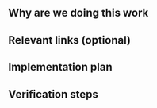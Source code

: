 <!--
Implementation issues are used break-up a large piece of (new) software work into small, discrete tasks. For instance, when developing a new calibration routine, distinct tasks could be: (1) a QuantumExperiment that enables the measurement of the parameters of interest, (2) An analysis class extracting/fitting the relevant parameters, (3) The integration of (1) and (2) within an automated calibration routine.

Implementation issues are usually refined and modified as the software project evolves.
-->

## Why are we doing this work
<!--
A brief explanation of the why, not the what or how. Assume the reader doesn't know
the background and won't have time to dig-up information from comment threads.
-->

## Relevant links (optional)
<!--
Information that the developer might need to refer to when implementing the issue.

- [Design Issue](https://see.com/-/issues/<id>)
  - [Design 1](https://see.com/-/issues/<id>/designs/<image>.png)
  - [Design 2](https://see.com/-/issues/<id>/designs/<image>.png)
- [Similar implementation](https://see.com/-/merge_requests/<id>)
-->


## Implementation plan
<!--
Steps and the parts of the code that will need to get updated.
The plan can also call-out responsibilities for other team members or teams and
can be split into smaller MRs to simplify the code review process.

e.g.:

- MR 1: Part 1
- [ ] ~frontend Step 1
- [ ] ~frontend Step 2
- MR 2: Part 2
- [ ] ~backend Step 1
- [ ] ~backend Step 2
- MR 3: Part 3
- [ ] ~frontend Step 1
- [ ] ~frontend Step 2

-->

## Verification steps
<!--
Add verification steps to help team members test the implementation. This is
particularly useful during the MR review.

You may not know exactly what the verification steps should be during issue
refinement, so you can always come back later to add them.

1. Check-out the corresponding branch
1. ...
1. Profit!
-->
